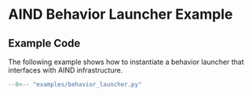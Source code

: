 # AIND Behavior Launcher Example

## Example Code

The following example shows how to instantiate a behavior launcher that interfaces with AIND infrastructure.

```python
--8<-- "examples/behavior_launcher.py"
```